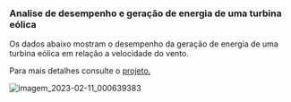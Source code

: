 ### Analise de desempenho e geração de energia de uma turbina eólica

Os dados abaixo mostram o desempenho da geração de energia de uma turbina eólica em relação a velocidade do vento.

Para mais detalhes consulte o [projeto.](https://github.com/Jefersonrds/Turbina-Eolica/blob/main/Analise%20Turbina%20Eólica.ipynb)

![imagem_2023-02-11_000639383](https://user-images.githubusercontent.com/123665579/218235879-30c28cad-fd7a-4104-9afb-7660c67ed6a6.png)
